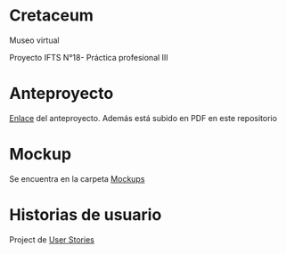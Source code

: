 # Cretaceum
Museo virtual

Proyecto IFTS N°18- Práctica profesional III

# Anteproyecto
[Enlace](https://docs.google.com/document/d/1L7Yr5wQT3w_wKJL4Wi9u_i9fPMztAa3MYJy3_DdbTxU/edit?usp=sharing) del anteproyecto. 
Además está subido en PDF en este repositorio

# Mockup
Se encuentra en la carpeta [Mockups](https://github.com/matias92pina/cretaceum/tree/main/Mockups)

# Historias de usuario
Project de [User Stories](https://github.com/users/matias92pina/projects/1/views/1)

